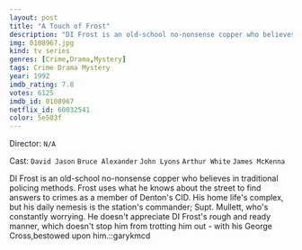```yaml
---
layout: post
title: "A Touch of Frost"
description: "DI Frost is an old-school no-nonsense copper who believes in traditional policing methods. Frost uses what he knows about the street to find answers to crimes as a member of Denton's CID. His home life's complex, but his daily nemesis is the station's commander; Supt. Mullett, who's constantly worrying. He doesn't appreciate DI Frost's rough and ready manner, which doesn't stop him from trotting him out - with his George Cross,bestowed upon him..."
img: 0108967.jpg
kind: tv series
genres: [Crime,Drama,Mystery]
tags: Crime Drama Mystery 
year: 1992
imdb_rating: 7.8
votes: 6125
imdb_id: 0108967
netflix_id: 60032541
color: 5e503f
---
```

Director: `N/A`  

Cast: `David Jason` `Bruce Alexander` `John Lyons` `Arthur White` `James McKenna` 

DI Frost is an old-school no-nonsense copper who believes in traditional policing methods. Frost uses what he knows about the street to find answers to crimes as a member of Denton's CID. His home life's complex, but his daily nemesis is the station's commander; Supt. Mullett, who's constantly worrying. He doesn't appreciate DI Frost's rough and ready manner, which doesn't stop him from trotting him out - with his George Cross,bestowed upon him.::garykmcd